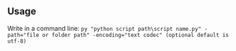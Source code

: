 ## Usage
Write in a command line: `py "python script path\script name.py" -path="file or folder path" -encoding="text codec" (optional default is utf-8)`
